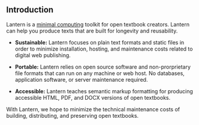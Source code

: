 ## Introduction

Lantern is a [minimal computing](https://go-dh.github.io/mincomp/about/) toolkit for open textbook creators. Lantern can help you produce texts that are built for longevity and reusability. 

- **Sustainable:** Lantern focuses on plain text formats and static files in order to minimize installation, hosting, and maintenance costs related to digital web publishing.

- **Portable:** Lantern relies on open source software and non-prorprietary file formats that can run on any machine or web host. No databases, application software, or server maintenance required. 

- **Accessible:** Lantern teaches semantic markup formatting for producing accessible HTML, PDF, and DOCX versions of open textbooks. 

With Lantern, we hope to minimize the technical maintenance costs of building, distributing, and preserving open textbooks. 